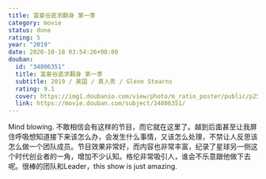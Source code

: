 ```yaml
---
title: 富豪谷底求翻身 第一季
category: movie
status: done
rating: 5
year: "2019"
date: 2020-10-18 03:54:26+08:00
douban:
  id: "34806351"
  title: 富豪谷底求翻身 第一季
  subtitle: 2019 / 美国 / 真人秀 / Glenn Stearns
  rating: 9.1
  cover: https://img1.doubanio.com/view/photo/m_ratio_poster/public/p2566911118.jpg
  link: https://movie.douban.com/subject/34806351/
---
```


Mind blowing. 不敢相信会有这样的节目，而它就在这里了。越到后面甚至让我屏住呼吸想知道接下来该怎么办，会发生什么事情，又该怎么处理，不禁让人反思该怎么做一个团队成员。节目效果非常好，而内容也非常丰富，纪录了星球另一侧这个时代创业者的一角，增加不少认知。格伦非常吸引人，谁会不乐意跟他做下去呢。很棒的团队和Leader，this show is just amazing.
